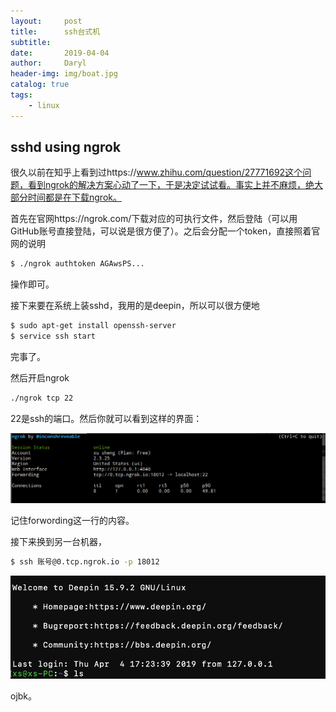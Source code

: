 ```yaml
---
layout:     post
title:      ssh台式机
subtitle:   
date:       2019-04-04
author:     Daryl
header-img: img/boat.jpg
catalog: true
tags:
    - linux
---
```


## sshd using ngrok

很久以前在知乎上看到过https://www.zhihu.com/question/27771692这个问题，看到ngrok的解决方案心动了一下，于是决定试试看。事实上并不麻烦，绝大部分时间都是在下载ngrok。

首先在官网https://ngrok.com/下载对应的可执行文件，然后登陆（可以用GitHub账号直接登陆，可以说是很方便了）。之后会分配一个token，直接照着官网的说明
``` bash
$ ./ngrok authtoken AGAwsPS...
```
操作即可。

接下来要在系统上装sshd，我用的是deepin，所以可以很方便地
``` bash
$ sudo apt-get install openssh-server
$ service ssh start
```
完事了。

然后开启ngrok
```bash
./ngrok tcp 22
```
22是ssh的端口。然后你就可以看到这样的界面：

![ngrok](../img/in-post/ngrok.png)

记住forwording这一行的内容。

接下来换到另一台机器，
``` bash
$ ssh 账号@0.tcp.ngrok.io -p 18012
```

![ssh](../img/in-post/ngrok-ssh.png)

ojbk。

